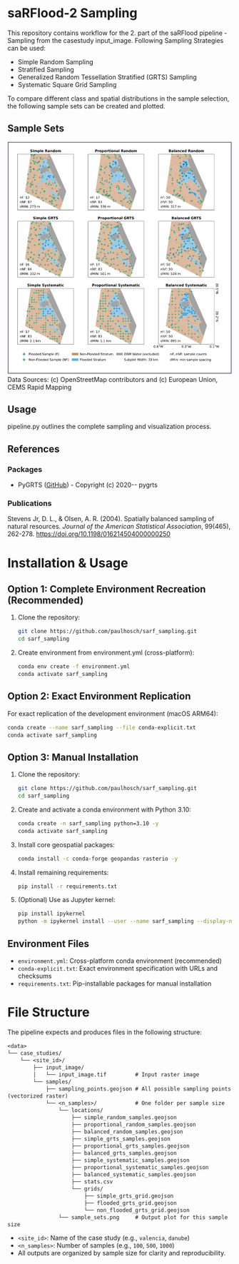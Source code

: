 # saRFlood-2 Sampling

This repository contains workflow for the 2. part of the saRFlood pipeline - Sampling from the casestudy input_image.
Following Sampling Strategies can be used:

- Simple Random Sampling
- Stratified Sampling
- Generalized Random Tessellation Stratified (GRTS) Sampling
- Systematic Square Grid Sampling

To compare different class and spatial distributions in the sample selection, the following sample sets can be created and plotted.

## Sample Sets

![Sample Sets](sample_sets_filled.png)
Data Sources: (c) OpenStreetMap contributors and (c) European Union, CEMS Rapid Mapping

## Usage

pipeline.py outlines the complete sampling and visualization process.

## References

### Packages

- PyGRTS ([GitHub](https://github.com/jsta/pygrts)) - Copyright (c) 2020-- pygrts

### Publications

Stevens Jr, D. L., & Olsen, A. R. (2004). Spatially balanced sampling of natural resources. _Journal of the American Statistical Association_, 99(465), 262-278. https://doi.org/10.1198/016214504000000250

# Installation & Usage

## Option 1: Complete Environment Recreation (Recommended)

1. Clone the repository:

   ```sh
   git clone https://github.com/paulhosch/sarf_sampling.git
   cd sarf_sampling
   ```

2. Create environment from environment.yml (cross-platform):
   ```sh
   conda env create -f environment.yml
   conda activate sarf_sampling
   ```

## Option 2: Exact Environment Replication

For exact replication of the development environment (macOS ARM64):

```sh
conda create --name sarf_sampling --file conda-explicit.txt
conda activate sarf_sampling
```

## Option 3: Manual Installation

1. Clone the repository:

   ```sh
   git clone https://github.com/paulhosch/sarf_sampling.git
   cd sarf_sampling
   ```

2. Create and activate a conda environment with Python 3.10:

   ```sh
   conda create -n sarf_sampling python=3.10 -y
   conda activate sarf_sampling
   ```

3. Install core geospatial packages:

   ```sh
   conda install -c conda-forge geopandas rasterio -y
   ```

4. Install remaining requirements:

   ```sh
   pip install -r requirements.txt
   ```

5. (Optional) Use as Jupyter kernel:
   ```sh
   pip install ipykernel
   python -m ipykernel install --user --name sarf_sampling --display-name "Python (sarf_sampling)"
   ```

## Environment Files

- `environment.yml`: Cross-platform conda environment (recommended)
- `conda-explicit.txt`: Exact environment specification with URLs and checksums
- `requirements.txt`: Pip-installable packages for manual installation

# File Structure

The pipeline expects and produces files in the following structure:

```
<data>
└── case_studies/
    └── <site_id>/
        ├── input_image/
        │   └── input_image.tif         # Input raster image
        └── samples/
            ├── sampling_points.geojson # All possible sampling points (vectorized raster)
            └── <n_samples>/            # One folder per sample size
                └── locations/
                    ├── simple_random_samples.geojson
                    ├── proportional_random_samples.geojson
                    ├── balanced_random_samples.geojson
                    ├── simple_grts_samples.geojson
                    ├── proportional_grts_samples.geojson
                    ├── balanced_grts_samples.geojson
                    ├── simple_systematic_samples.geojson
                    ├── proportional_systematic_samples.geojson
                    ├── balanced_systematic_samples.geojson
                    ├── stats.csv
                    └── grids/
                        ├── simple_grts_grid.geojson
                        ├── flooded_grts_grid.geojson
                        └── non_flooded_grts_grid.geojson
                └── sample_sets.png     # Output plot for this sample size
```

- `<site_id>`: Name of the case study (e.g., `valencia`, `danube`)
- `<n_samples>`: Number of samples (e.g., `100`, `500`, `1000`)
- All outputs are organized by sample size for clarity and reproducibility.
